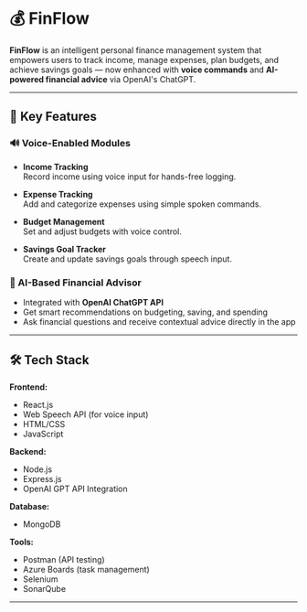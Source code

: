 # 💰 FinFlow

**FinFlow** is an intelligent personal finance management system that empowers users to track income, manage expenses, plan budgets, and achieve savings goals — now enhanced with **voice commands** and **AI-powered financial advice** via OpenAI's ChatGPT.

---

## 🚀 Key Features

### 🔊 Voice-Enabled Modules
- **Income Tracking**  
  Record income using voice input for hands-free logging.

- **Expense Tracking**  
  Add and categorize expenses using simple spoken commands.

- **Budget Management**  
  Set and adjust budgets with voice control.

- **Savings Goal Tracker**  
  Create and update savings goals through speech input.

### 🤖 AI-Based Financial Advisor
- Integrated with **OpenAI ChatGPT API**
- Get smart recommendations on budgeting, saving, and spending
- Ask financial questions and receive contextual advice directly in the app

---

## 🛠️ Tech Stack

**Frontend:**
- React.js
- Web Speech API (for voice input)
- HTML/CSS
- JavaScript

**Backend:**
- Node.js
- Express.js
- OpenAI GPT API Integration

**Database:**
- MongoDB

**Tools:**
- Postman (API testing)
- Azure Boards (task management)
- Selenium
- SonarQube

---


